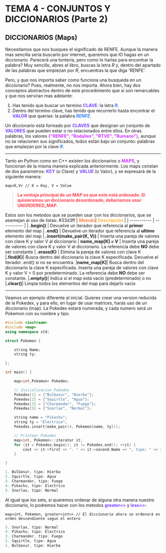 # TEMA 4 - CONJUNTOS Y DICCIONARIOS (Parte 2)
## **DICCIONARIOS (Maps)**

Necesitamos que nos busques el significado de RENFE. Aunque la manera mas sencilla seria buscarlo por internet, queremos que lO hagas en un diccionario. Parecerá una tonteria, pero como lo harias para encontrar la palabra? Muy sencillo, abres el libro, buscas la letra *R* y, dentro del apartado de las palabras que empiezan por *R*, encuentras la que diga 'RENFE'.

Pero, y que nos importa saber como funciona una busqueda en un diccionario? Pues, realmente, no nos importa. Ahora bien, hay dos conceptos abstractos dentro de este procedimiento que si son remarcables y que nos serviran mas adelante:

1. Has tenido que buscar un termino <span style="color:#7842ff">**CLAVE**</span>: la letra <span style="color:#3381ff">***R***</span>.
2. Dentro del termino clave, has tenido que recorrerlo hasta encontrar el <span style="color:#7842ff">**VALOR**</span> que querias: la palabra <span style="color:#3381ff">***RENFE***</span>.

Un diccionario está formado por <span style="color:#7842ff">**CLAVES**</span> que designan un conjunto de <span style="color:#7842ff">**VALORES**</span> que pueden estar o no relacionados entre ellos. En otras palabras, los valores <span style="color:#cf33ff">**{"RENFE", "Rodalies", "RTVE", "Rumano"}**</span>, aunque no se relacionen sus significados, todos están bajo un conjunto: palabras que empiezan por la clave <span style="color:#3381ff">***R***</span>.

---

Tanto en Python como en C++ existen los diccionarios o <span style="color:#cf33ff">**MAPS**</span>, y funcionan de la misma manera explicada anteriormente. Los maps constan de dos parametros: <span style="color:#7842ff">**KEY**</span> (o Clave) y <span style="color:#7842ff">**VALUE**</span> (o Valor), y se expresará de la siguiente manera:
```
map<K,V> // K = Key, V = Value
```
> <span style="color:#ff4252">**La ventaja principal de un MAP es que este está ordenado. Si quisieramos un diccionario desordenado, deberiamos usar UNORDERED_MAP.**</span> 
 

Estos son los metodos que se pueden usar con los diccionarios, que se asemejan al uso de listas: #33d3ff
| <span style="color:#ff833b">**Metodo**</span>| <span style="color:#ffb13b">**Descripción**</span>  |
| ----------- | ----------- |
| **.begin()** | Devuelve un iterador que referencia al **primer** elemento del map
| **.end()** | Devuelve un iterador que referencia al **ultimo** elemento del map
| **.insert(make_pair(K, V))** | Inserta una pareja de valores con clave K y valor V al diccionario
| **name_map[K] = V** | Inserta una pareja de valores con clave K y valor V al diccionario. La referencia debe **NO** debe ser constante
| **.erase(K)** | Elimina la pareja de valores con clave K
|**.find(K)**| Busca dentro del diccionario la clave K especificada. Devuelve el iterador .end() si no se encuentra.
|**name_map[K]**| Busca dentro del diccionario la clave K especificada. Inserta una pareja de valores con clave K y valor V = 0 por predeterminado. La referencia debe **NO** debe ser constante.
|**.empty()**| Indica si el map está vacio (predeterminado) o no
|**.clear()**| Limpia todos los elementos del map para dejarlo vacio

---
Veamos un ejemplo diferente al inicial. Quieres crear una version reducida de la Pokedex, y para ello, en lugar de usar matrices, harás uso de un diccionario (map). La Pokedex estará numerada, y cada numero será un Pokemon con su nombre y tipo.

```cc
#include <iostream>
#include <map>
using namespace std;

struct Pokemon {

    string Name;
    string ty;

};

int main() {

    map<int,Pokemon> Pokedex; 

    // Inicializacion Pokedex
    Pokedex[1] = {"Bulbasur", "Hierba"};
    Pokedex[2] = {"Squirtle", "Agua"};
    Pokedex[3] = {"Charmander", "Fuego"};
    Pokedex[5] = {"Snorlax", "Normal"};

    string name = "Pikachu";
    string ty = "Electrico";
    Pokedex.insert(make_pair(4, Pokemon{name, ty}));

    // Printear Pokedex
    map<int, Pokemon>::iterator it;
    for (it = Pokedex.begin(); it != Pokedex.end(); ++it) {
        cout << it->first << ". " << it->second.Name << ", tipo: " << it->second.ty << endl;
    }

}
```

```cc
1. Bulbasur, tipo: Hierba
2. Squirtle, tipo: Agua
3. Charmander, tipo: Fuego
4. Pikachu, tipo: Electrico
5. Snorlax, tipo: Normal
```

Al igual que los sets, si queremos ordenar de alguna otra manera nuestro diccionario, lo podremos hacer con los metodos <span style="color:#7842ff">**greater<>**</span> y <span style="color:#7842ff">**less<>**</span>:

```
map<int, Pokemon, greater<int>> // El diccionario ahora se ordenará en orden descendiente segun el entero
```
```cc
5. Snorlax, tipo: Normal
4. Pikachu, tipo: Electrico
3. Charmander, tipo: Fuego
2. Squirtle, tipo: Agua
1. Bulbasur, tipo: Hierba
```